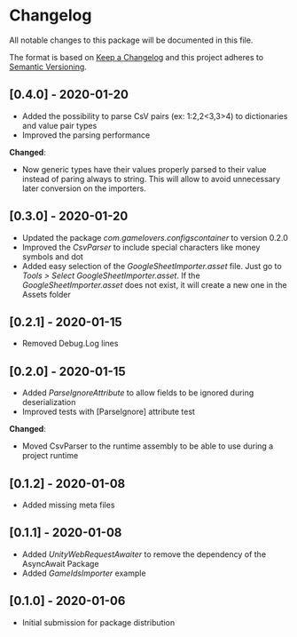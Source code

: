 # Changelog
All notable changes to this package will be documented in this file.

The format is based on [Keep a Changelog](http://keepachangelog.com/en/1.0.0/)
and this project adheres to [Semantic Versioning](http://semver.org/spec/v2.0.0.html).

## [0.4.0] - 2020-01-20

- Added the possibility to parse CsV pairs (ex: 1:2,2<3,3>4) to dictionaries and value pair types
- Improved the parsing performance

**Changed**:

- Now generic types have their values properly parsed to their value instead of paring always to string. This will allow to avoid unnecessary later conversion on the importers.

## [0.3.0] - 2020-01-20

- Updated the package *com.gamelovers.configscontainer* to version 0.2.0
- Improved the *CsvParser* to include special characters like money symbols and dot
- Added easy selection of the *GoogleSheetImporter.asset* file. Just go to *Tools > Select GoogleSheetImporter.asset*. If the *GoogleSheetImporter.asset* does not exist, it will create a new one in the Assets folder

## [0.2.1] - 2020-01-15

- Removed Debug.Log lines

## [0.2.0] - 2020-01-15

- Added *ParseIgnoreAttribute* to allow fields to be ignored during deserialization
- Improved tests with [ParseIgnore] attribute test

**Changed**:
- Moved CsvParser to the runtime assembly to be able to use during a project runtime

## [0.1.2] - 2020-01-08

- Added missing meta files

## [0.1.1] - 2020-01-08

- Added *UnityWebRequestAwaiter* to remove the dependency of the AsyncAwait Package
- Added *GameIdsImporter* example

## [0.1.0] - 2020-01-06

- Initial submission for package distribution
